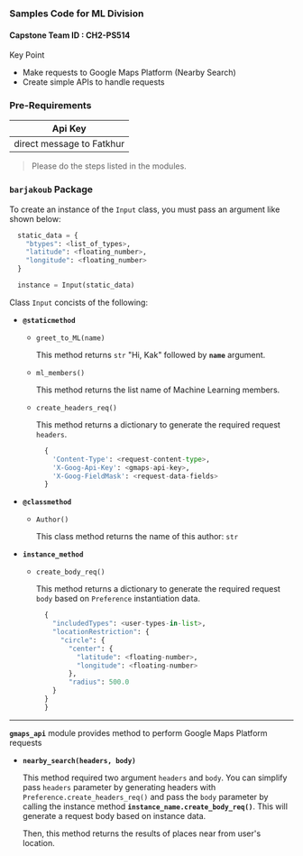 ### Samples Code for ML Division
#### Capstone Team ID : **CH2-PS514**
Key Point
- Make requests to Google Maps Platform (Nearby Search)
- Create simple APIs to handle requests

### Pre-Requirements
| Api Key |
|---------|
| direct message to Fatkhur|

> Please do the steps listed in the modules.

### `barjakoub` Package
To create an instance of the `Input` class, you must pass an argument like shown below:
```python
  static_data = {
    "btypes": <list_of_types>,
    "latitude": <floating_number>,
    "longitude": <floating_number>
  }

  instance = Input(static_data)
```
Class `Input` concists of the following:

- **`@staticmethod`**
  - `greet_to_ML(name)`
    
    This method returns `str` "Hi, Kak" followed by **`name`** argument.

  - `ml_members()`

    This method returns the list name of Machine Learning members.

  - `create_headers_req()`

    This method returns a dictionary to generate the required request `headers`.
    ```python
      {
        'Content-Type': <request-content-type>,
        'X-Goog-Api-Key': <gmaps-api-key>,
        'X-Goog-FieldMask': <request-data-fields>
      }
    ```
- **`@classmethod`**
  - `Author()`

    This class method returns the name of this author: `str`

- **`instance_method`**
  - `create_body_req()`

    This method returns a dictionary to generate the required request `body` based on `Preference` instantiation data.
    ```python
      {
        "includedTypes": <user-types-in-list>,
        "locationRestriction": {
          "circle": {
            "center": {
              "latitude": <floating-number>,
              "longitude": <floating-number>
            },
            "radius": 500.0
        }
      }
      }
    ```
___
**`gmaps_api`** module provides method to perform Google Maps Platform requests
- **`nearby_search(headers, body)`**
  
  This method required two argument `headers` and `body`. You can simplify pass `headers` parameter by generating headers with `Preference.create_headers_req()` and pass the `body` parameter by calling the instance method **`instance_name.create_body_req()`**. This will generate a request body based on instance data.

  Then, this method returns the results of places near from user's location.